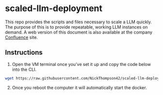 # scaled-llm-deployment

This repo provides the scripts and files necessary to scale a LLM quickly. The purpose of this is to provide repeatable, working LLM instances on demand. A web version of this document is also available at the company [Confluence](https://roycegeo.atlassian.net/wiki/spaces/~6324d1ad29083bbe8cc52247/pages/262012998/Scaled+Use+-+New+VM) site.

## Instructions



1. Open the VM terminal once you've set it up and copy the code below into the CLI.



```bash
wget https://raw.githubusercontent.com/NickThompson42/scaled-llm-deployment/main/shell-scripts/startup.sh -O startup.sh && sudo chmod +x startup.sh && sudo ./startup.sh
```


2. Once you reboot the computer it will automatically start the docker.
